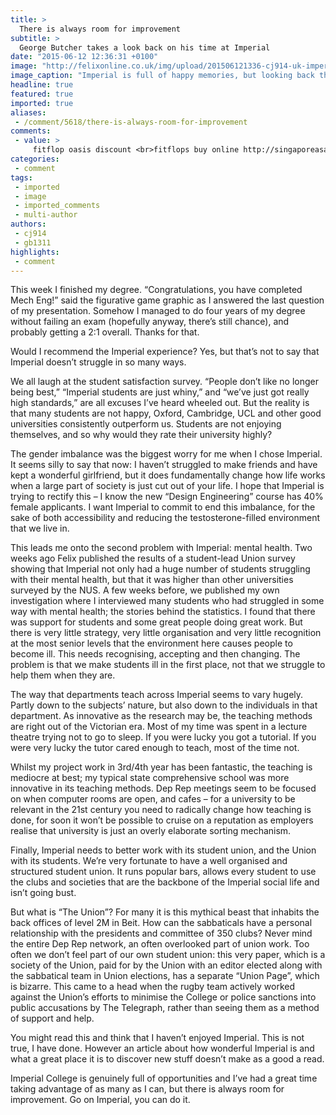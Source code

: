 ```yaml
---
title: >
  There is always room for improvement
subtitle: >
  George Butcher takes a look back on his time at Imperial
date: "2015-06-12 12:36:31 +0100"
image: "http://felixonline.co.uk/img/upload/201506121336-cj914-uk-imperial-college-albert-hall.jpg"
image_caption: "Imperial is full of happy memories, but looking back there are always ways it could be better."
headline: true
featured: true
imported: true
aliases:
 - /comment/5618/there-is-always-room-for-improvement
comments:
 - value: >
     fitflop oasis discount <br>fitflops buy online http://singaporeasalefitflops.blogspot.com/,fitflops australia sale <br>fitflop sale australia http://www.australiafitflops.com/,fitflops slippers <br>fitflops discount http://australiafitflops.iemiller.net/,cheap birkenstock <br>birkenstock shoes http://birkenstockaustralia.blogspot.com/,birkenstocks clearance <br>birkenstocks clearance http://birkenstockaustralia.blogspot.com/,buy christian louboutin shoes canada <br>christian louboutin canada stores http://canadachristianlouboutinoutlet.blogspot.com/,louboutin online <br>christian louboutin canada sale http://canadachristianlouboutinoutlet.blogspot.com/,christian louboutin mens shoes canada <br>christian louboutin outlet store http://christianlouboutincanadaoutlet.blogspot.com/,christian louboutin shoes online <br>christian louboutin shoes online http://canadachristianlouboutinoutlet.blogspot.com/,Within the exercise efficient, putt the main ball impressive it on the bottom on the putter's facial area. Do you really feel a unexciting fe
categories:
 - comment
tags:
 - imported
 - image
 - imported_comments
 - multi-author
authors:
 - cj914
 - gb1311
highlights:
 - comment
---
```


This week I finished my degree. “Congratulations, you have completed Mech Eng!” said the figurative game graphic as I answered the last question of my presentation. Somehow I managed to do four years of my degree without failing an exam (hopefully anyway, there’s still chance), and probably getting a 2:1 overall. Thanks for that.

Would I recommend the Imperial experience? Yes, but that’s not to say that Imperial doesn’t struggle in so many ways.

We all laugh at the student satisfaction survey. “People don’t like no longer being best,” “Imperial students are just whiny,” and “we’ve just got really high standards,” are all excuses I’ve heard wheeled out. But the reality is that many students are not happy, Oxford, Cambridge, UCL and other good universities consistently outperform us. Students are not enjoying themselves, and so why would they rate their university highly?

The gender imbalance was the biggest worry for me when I chose Imperial. It seems silly to say that now: I haven’t struggled to make friends and have kept a wonderful girlfriend, but it does fundamentally change how life works when a large part of society is just cut out of your life. I hope that Imperial is trying to rectify this – I know the new “Design Engineering” course has 40% female applicants. I want Imperial to commit to end this imbalance, for the sake of both accessibility and reducing the testosterone-filled environment that we live in.

This leads me onto the second problem with Imperial: mental health. Two weeks ago Felix published the results of a student-lead Union survey showing that Imperial not only had a huge number of students struggling with their mental health, but that it was higher than other universities surveyed by the NUS. A few weeks before, we published my own investigation where I interviewed many students who had struggled in some way with mental health; the stories behind the statistics. I found that there was support for students and some great people doing great work. But there is very little strategy, very little organisation and very little recognition at the most senior levels that the environment here causes people to become ill. This needs recognising, accepting and then changing. The problem is that we make students ill in the first place, not that we struggle to help them when they are.

The way that departments teach across Imperial seems to vary hugely. Partly down to the subjects’ nature, but also down to the individuals in that department. As innovative as the research may be, the teaching methods are right out of the Victorian era. Most of my time was spent in a lecture theatre trying not to go to sleep. If you were lucky you got a tutorial. If you were very lucky the tutor cared enough to teach, most of the time not.

Whilst my project work in 3rd/4th year has been fantastic, the teaching is mediocre at best; my typical state comprehensive school was more innovative in its teaching methods. Dep Rep meetings seem to be focused on when computer rooms are open, and cafes – for a university to be relevant in the 21st century you need to radically change how teaching is done, for soon it won’t be possible to cruise on a reputation as employers realise that university is just an overly elaborate sorting mechanism.

Finally, Imperial needs to better work with its student union, and the Union with its students. We’re very fortunate to have a well organised and structured student union. It runs popular bars, allows every student to use the clubs and societies that are the backbone of the Imperial social life and isn’t going bust.

But what is “The Union”? For many it is this mythical beast that inhabits the back offices of level 2M in Beit. How can the sabbaticals have a personal relationship with the presidents and committee of 350 clubs? Never mind the entire Dep Rep network, an often overlooked part of union work. Too often we don’t feel part of our own student union: this very paper, which is a society of the Union, paid for by the Union with an editor elected along with the sabbatical team in Union elections, has a separate “Union Page”, which is bizarre. This came to a head when the rugby team actively worked against the Union’s efforts to minimise the College or police sanctions into public accusations by The Telegraph, rather than seeing them as a method of support and help.

You might read this and think that I haven’t enjoyed Imperial. This is not true, I have done. However an article about how wonderful Imperial is and what a great place it is to discover new stuff doesn’t make as a good a read.

Imperial College is genuinely full of opportunities and I’ve had a great time taking advantage of as many as I can, but there is always room for improvement. Go on Imperial, you can do it.
